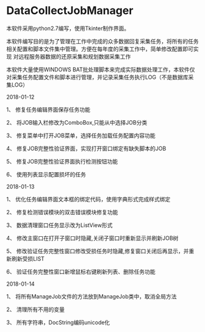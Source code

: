 
# DataCollectJobManager
本软件采用python2.7编写，使用Tkinter制作界面。

本软件编写目的是为了管理在工作中完成的众多数据回复采集任务，将所有的任务相关配置和脚本文件集中管理。方便在每年度的采集工作中，简单修改配置即可实现
对远程服务器数据的还原采集和规划数据采集工作

本软件大量使用WINDOWS BAT批处理脚本来完成实际数据处理工作，本软件仅对采集任务配置文件和脚本进行管理，并记录采集任务执行LOG（不是数据库采集LOG）

2018-01-12

1、 修复任务编辑界面保存任务功能

2、 将JOB输入栏修改为ComboBox,只能从中选择JOB分类

3、 修复菜单中打开JOB菜单，选择任务加载任务配置内容功能

4、 修复JOB完整性验证界面，实现打开窗口绑定有缺失脚本的JOB

5、 修复JOB完整性验证界面执行检测按钮功能

6、 使用列表显示配置损坏的任务

2018-01-13

1、 优化任务编辑界面文本框的绑定代码，使用字典形式完成样式绑定

2、 修复检测错误模块的双击错误模块修复功能

3、 数据清理窗口任务显示改为ListView形式

4、 修改主窗口在打开子窗口时隐藏,关闭子窗口时重新显示并刷新JOB树

5、 修改验证任务完整性窗口修改受损任务时隐藏,修复窗口关闭后再显示，并重新刷新受损LIST

6、 验证任务完整性窗口新增鼠标右键刷新列表、删除任务功能

2018-01-14

1、 将所有ManageJob文件的方法放到ManageJob类中，取消全局方法

2、 清理所有不用的变量

3、 所有字符串，DocString编码unicode化
